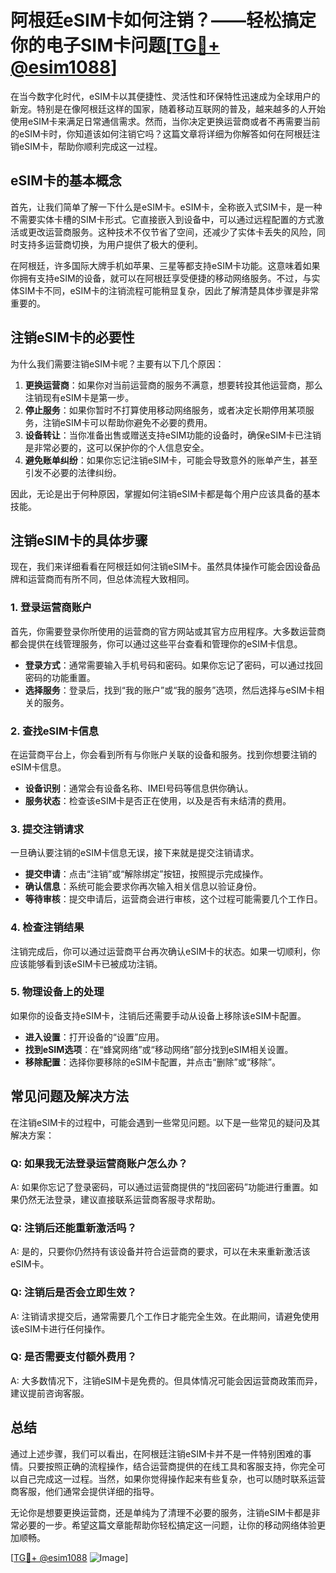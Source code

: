 # 阿根廷eSIM卡如何注销？——轻松搞定你的电子SIM卡问题[[TG💪+ @esim1088](https://t.me/s/esim1088)]

在当今数字化时代，eSIM卡以其便捷性、灵活性和环保特性迅速成为全球用户的新宠。特别是在像阿根廷这样的国家，随着移动互联网的普及，越来越多的人开始使用eSIM卡来满足日常通信需求。然而，当你决定更换运营商或者不再需要当前的eSIM卡时，你知道该如何注销它吗？这篇文章将详细为你解答如何在阿根廷注销eSIM卡，帮助你顺利完成这一过程。

## eSIM卡的基本概念

首先，让我们简单了解一下什么是eSIM卡。eSIM卡，全称嵌入式SIM卡，是一种不需要实体卡槽的SIM卡形式。它直接嵌入到设备中，可以通过远程配置的方式激活或更改运营商服务。这种技术不仅节省了空间，还减少了实体卡丢失的风险，同时支持多运营商切换，为用户提供了极大的便利。

在阿根廷，许多国际大牌手机如苹果、三星等都支持eSIM卡功能。这意味着如果你拥有支持eSIM的设备，就可以在阿根廷享受便捷的移动网络服务。不过，与实体SIM卡不同，eSIM卡的注销流程可能稍显复杂，因此了解清楚具体步骤是非常重要的。

## 注销eSIM卡的必要性

为什么我们需要注销eSIM卡呢？主要有以下几个原因：

1. **更换运营商**：如果你对当前运营商的服务不满意，想要转投其他运营商，那么注销现有eSIM卡是第一步。
2. **停止服务**：如果你暂时不打算使用移动网络服务，或者决定长期停用某项服务，注销eSIM卡可以帮助你避免不必要的费用。
3. **设备转让**：当你准备出售或赠送支持eSIM功能的设备时，确保eSIM卡已注销是非常必要的，这可以保护你的个人信息安全。
4. **避免账单纠纷**：如果你忘记注销eSIM卡，可能会导致意外的账单产生，甚至引发不必要的法律纠纷。

因此，无论是出于何种原因，掌握如何注销eSIM卡都是每个用户应该具备的基本技能。

## 注销eSIM卡的具体步骤

现在，我们来详细看看在阿根廷如何注销eSIM卡。虽然具体操作可能会因设备品牌和运营商而有所不同，但总体流程大致相同。

### 1. 登录运营商账户

首先，你需要登录你所使用的运营商的官方网站或其官方应用程序。大多数运营商都会提供在线管理服务，你可以通过这些平台查看和管理你的eSIM卡信息。

- **登录方式**：通常需要输入手机号码和密码。如果你忘记了密码，可以通过找回密码的功能重置。
- **选择服务**：登录后，找到“我的账户”或“我的服务”选项，然后选择与eSIM卡相关的服务。

### 2. 查找eSIM卡信息

在运营商平台上，你会看到所有与你账户关联的设备和服务。找到你想要注销的eSIM卡信息。

- **设备识别**：通常会有设备名称、IMEI号码等信息供你确认。
- **服务状态**：检查该eSIM卡是否正在使用，以及是否有未结清的费用。

### 3. 提交注销请求

一旦确认要注销的eSIM卡信息无误，接下来就是提交注销请求。

- **提交申请**：点击“注销”或“解除绑定”按钮，按照提示完成操作。
- **确认信息**：系统可能会要求你再次输入相关信息以验证身份。
- **等待审核**：提交申请后，运营商会进行审核，这个过程可能需要几个工作日。

### 4. 检查注销结果

注销完成后，你可以通过运营商平台再次确认eSIM卡的状态。如果一切顺利，你应该能够看到该eSIM卡已被成功注销。

### 5. 物理设备上的处理

如果你的设备支持eSIM卡，注销后还需要手动从设备上移除该eSIM卡配置。

- **进入设置**：打开设备的“设置”应用。
- **找到eSIM选项**：在“蜂窝网络”或“移动网络”部分找到eSIM相关设置。
- **移除配置**：选择你要移除的eSIM卡配置，并点击“删除”或“移除”。

## 常见问题及解决方法

在注销eSIM卡的过程中，可能会遇到一些常见问题。以下是一些常见的疑问及其解决方案：

### Q: 如果我无法登录运营商账户怎么办？

A: 如果你忘记了登录密码，可以通过运营商提供的“找回密码”功能进行重置。如果仍然无法登录，建议直接联系运营商客服寻求帮助。

### Q: 注销后还能重新激活吗？

A: 是的，只要你仍然持有该设备并符合运营商的要求，可以在未来重新激活该eSIM卡。

### Q: 注销后是否会立即生效？

A: 注销请求提交后，通常需要几个工作日才能完全生效。在此期间，请避免使用该eSIM卡进行任何操作。

### Q: 是否需要支付额外费用？

A: 大多数情况下，注销eSIM卡是免费的。但具体情况可能会因运营商政策而异，建议提前咨询客服。

## 总结

通过上述步骤，我们可以看出，在阿根廷注销eSIM卡并不是一件特别困难的事情。只要按照正确的流程操作，结合运营商提供的在线工具和客服支持，你完全可以自己完成这一过程。当然，如果你觉得操作起来有些复杂，也可以随时联系运营商客服，他们通常会提供详细的指导。

无论你是想要更换运营商，还是单纯为了清理不必要的服务，注销eSIM卡都是非常必要的一步。希望这篇文章能帮助你轻松搞定这一问题，让你的移动网络体验更加顺畅。

[[TG💪+ @esim1088](https://t.me/s/esim1088) ![Image](https://i.postimg.cc/4NQfJmqS/Snipaste-2025-05-13-00-14-12.png)]